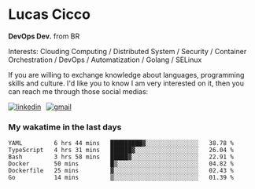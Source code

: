 # Lucas Cicco

**DevOps Dev.** from BR

Interests: Clouding Computing / Distributed System / Security / Container Orchestration / DevOps / Automatization / Golang / SELinux

If you are willing to exchange knowledge about languages, programming skills and culture. I'd like you to know I am very interested on it, then you can reach me through those social medias:

<div style="display: flex; align-items: center; gap: 10px;">
  <a href="https://www.linkedin.com/in/lucas-vitor-de-cicco" target="_blank">
    <img
      src="https://img.shields.io/badge/-LinkedIn-%230077B5?style=for-the-badge&logo=linkedin&logoColor=white"
      alt="linkedin"
      target="_blank" 
    />
  </a>
  <a href="mailto:lucasvitorx1@gmail.com">
      <img
        src="https://img.shields.io/badge/-Gmail-%23333?style=for-the-badge&logo=gmail&logoColor=white"
        alt="gmail"
        target="_blank"
      />
  </a>
</div>

### My wakatime in the last days

<!--START_SECTION:waka-->

```text
YAML         6 hrs 44 mins   █████████▓░░░░░░░░░░░░░░░   38.78 %
TypeScript   4 hrs 31 mins   ██████▓░░░░░░░░░░░░░░░░░░   26.04 %
Bash         3 hrs 58 mins   █████▓░░░░░░░░░░░░░░░░░░░   22.91 %
Docker       50 mins         █▒░░░░░░░░░░░░░░░░░░░░░░░   04.82 %
Dockerfile   25 mins         ▓░░░░░░░░░░░░░░░░░░░░░░░░   02.43 %
Go           14 mins         ▒░░░░░░░░░░░░░░░░░░░░░░░░   01.39 %
```

<!--END_SECTION:waka-->
